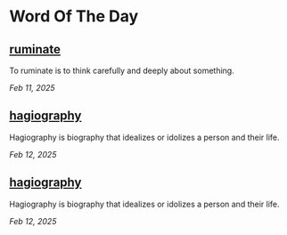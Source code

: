 # Word Of The Day


## [ruminate](https://www.merriam-webster.com/dictionary/ruminate)
To ruminate is to think carefully and deeply about something.

*Feb 11, 2025*

## [hagiography](https://www.merriam-webster.com/dictionary/hagiography)
Hagiography is biography that idealizes or idolizes a person and their life.

*Feb 12, 2025*

## [hagiography](https://www.merriam-webster.com/dictionary/hagiography)
Hagiography is biography that idealizes or idolizes a person and their life.

*Feb 12, 2025*

